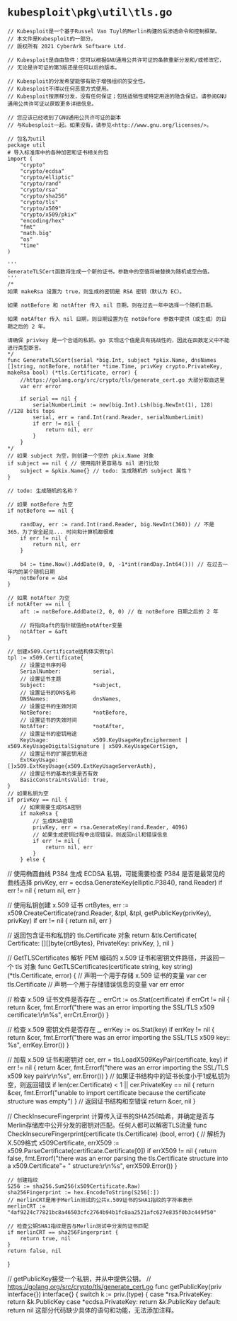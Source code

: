 # `kubesploit\pkg\util\tls.go`

```
// Kubesploit是一个基于Russel Van Tuyl的Merlin构建的后渗透命令和控制框架。
// 本文件是Kubesploit的一部分。
// 版权所有 2021 CyberArk Software Ltd.

// Kubesploit是自由软件：您可以根据GNU通用公共许可证的条款重新分发和/或修改它，
// 无论是许可证的第3版还是任何以后的版本。

// Kubesploit的分发希望能够有助于增强组织的安全性。
// Kubesploit不得以任何恶意方式使用。
// Kubesploit按原样分发，没有任何保证；包括适销性或特定用途的隐含保证。请参阅GNU通用公共许可证以获取更多详细信息。

// 您应该已经收到了GNU通用公共许可证的副本
// 与Kubesploit一起。如果没有，请参见<http://www.gnu.org/licenses/>。

// 包名为util
package util
# 导入标准库中的各种加密和证书相关的包
import (
	"crypto"
	"crypto/ecdsa"
	"crypto/elliptic"
	"crypto/rand"
	"crypto/rsa"
	"crypto/sha256"
	"crypto/tls"
	"crypto/x509"
	"crypto/x509/pkix"
	"encoding/hex"
	"fmt"
	"math.big"
	"os"
	"time"
)

'''
GenerateTLSCert函数将生成一个新的证书。参数中的空值将被替换为随机或空白值。
'''
/*
如果 makeRsa 设置为 true，则生成的密钥是 RSA 密钥（默认为 EC）。

如果 notBefore 和 notAfter 传入 nil 日期，则在过去一年中选择一个随机日期。

如果 notAfter 传入 nil 日期，则日期设置为在 notBefore 参数中提供（或生成）的日期之后的 2 年。

请确保 privkey 是一个合适的私钥。go 实现这个值是具有挑战性的，因此在函数定义中不能进行类型断言。
*/
func GenerateTLSCert(serial *big.Int, subject *pkix.Name, dnsNames []string, notBefore, notAfter *time.Time, privKey crypto.PrivateKey, makeRsa bool) (*tls.Certificate, error) {
	//https://golang.org/src/crypto/tls/generate_cert.go 大部分取自这里
	var err error

	if serial == nil {
		serialNumberLimit := new(big.Int).Lsh(big.NewInt(1), 128) //128 bits tops
		serial, err = rand.Int(rand.Reader, serialNumberLimit)
		if err != nil {
			return nil, err
		}
	}
*/
// 如果 subject 为空，则创建一个空的 pkix.Name 对象
if subject == nil { // 使用指针更容易与 nil 进行比较
    subject = &pkix.Name{} // todo: 生成随机的 subject 属性？
}

// todo: 生成随机的名称？

// 如果 notBefore 为空
if notBefore == nil {

    randDay, err := rand.Int(rand.Reader, big.NewInt(360)) // 不是 365，为了安全起见... 时间和计算机都很难
    if err != nil {
        return nil, err
    }

    b4 := time.Now().AddDate(0, 0, -1*int(randDay.Int64())) // 在过去一年内的某个随机日期
    notBefore = &b4
}

// 如果 notAfter 为空
if notAfter == nil {
    aft := notBefore.AddDate(2, 0, 0) // 在 notBefore 日期之后的 2 年
```
		// 将指向aft的指针赋值给notAfter变量
		notAfter = &aft
	}

	// 创建x509.Certificate结构体实例tpl
	tpl := x509.Certificate{
		// 设置证书序列号
		SerialNumber:          serial,
		// 设置证书主题
		Subject:               *subject,
		// 设置证书的DNS名称
		DNSNames:              dnsNames,
		// 设置证书的生效时间
		NotBefore:             *notBefore,
		// 设置证书的失效时间
		NotAfter:              *notAfter,
		// 设置证书的密钥用途
		KeyUsage:              x509.KeyUsageKeyEncipherment | x509.KeyUsageDigitalSignature | x509.KeyUsageCertSign,
		// 设置证书的扩展密钥用途
		ExtKeyUsage:           []x509.ExtKeyUsage{x509.ExtKeyUsageServerAuth},
		// 设置证书的基本约束是否有效
		BasicConstraintsValid: true,
	}
	// 如果私钥为空
	if privKey == nil {
		// 如果需要生成RSA密钥
		if makeRsa {
			// 生成RSA密钥
			privKey, err = rsa.GenerateKey(rand.Reader, 4096)
			// 如果生成密钥过程中出现错误，则返回nil和错误信息
			if err != nil {
				return nil, err
			}
		} else {
// 使用椭圆曲线 P384 生成 ECDSA 私钥，可能需要检查 P384 是否是最常见的曲线选择
privKey, err = ecdsa.GenerateKey(elliptic.P384(), rand.Reader)
if err != nil {
    return nil, err
}

// 使用私钥创建 x.509 证书
crtBytes, err := x509.CreateCertificate(rand.Reader, &tpl, &tpl, getPublicKey(privKey), privKey)
if err != nil {
    return nil, err
}

// 返回包含证书和私钥的 tls.Certificate 对象
return &tls.Certificate{
    Certificate: [][]byte{crtBytes},
    PrivateKey:  privKey,
}, nil
}

// GetTLSCertificates 解析 PEM 编码的 x.509 证书和密钥文件路径，并返回一个 tls 对象
func GetTLSCertificates(certificate string, key string) (*tls.Certificate, error) {
// 声明一个用于存储 x.509 证书的变量
var cer tls.Certificate
// 声明一个用于存储错误信息的变量
var err error

// 检查 x.509 证书文件是否存在
_, errCrt := os.Stat(certificate)
if errCrt != nil {
    return &cer, fmt.Errorf("there was an error importing the SSL/TLS x509 certificate:\r\n%s", errCrt.Error())
}

// 检查 x.509 密钥文件是否存在
_, errKey := os.Stat(key)
if errKey != nil {
    return &cer, fmt.Errorf("there was an error importing the SSL/TLS x509 key:: %s", errKey.Error())
}

// 加载 x.509 证书和密钥对
cer, err = tls.LoadX509KeyPair(certificate, key)
if err != nil {
    return &cer, fmt.Errorf("there was an error importing the SSL/TLS x509 key pair\r\n%s", err.Error())
}
// 如果证书结构中的证书长度小于1或私钥为空，则返回错误
if len(cer.Certificate) < 1 || cer.PrivateKey == nil {
    return &cer, fmt.Errorf("unable to import certificate because the certificate structure was empty")
}
// 返回证书结构和空错误
return &cer, nil
}

// CheckInsecureFingerprint 计算传入证书的SHA256哈希，并确定是否与Merlin存储库中公开分发的密钥对匹配。任何人都可以解密TLS流量
func CheckInsecureFingerprint(certificate tls.Certificate) (bool, error) {
    // 解析为X.509格式
    x509Certificate, errX509 := x509.ParseCertificate(certificate.Certificate[0])
    if errX509 != nil {
        return false, fmt.Errorf("there was an error parsing the tls.Certificate structure into a x509.Certificate"+
            " structure:\r\n%s", errX509.Error())
    }

    // 创建指纹
    S256 := sha256.Sum256(x509Certificate.Raw)
    sha256Fingerprint := hex.EncodeToString(S256[:])
	// merlinCRT是用于Merlin测试的公共x.509证书的SHA1指纹的字符串表示
	merlinCRT := "4af9224c77821bc8a46503cfc2764b94b1fc8aa2521afc627e835f0b3c449f50"

	// 检查公钥SHA1指纹是否与Merlin测试中分发的证书匹配
	if merlinCRT == sha256Fingerprint {
		return true, nil
	}
	return false, nil
}

// getPublicKey接受一个私钥，并从中提供公钥。
// https://golang.org/src/crypto/tls/generate_cert.go
func getPublicKey(priv interface{}) interface{} {
	switch k := priv.(type) {
	case *rsa.PrivateKey:
		return &k.PublicKey
	case *ecdsa.PrivateKey:
		return &k.PublicKey
	default:
		return nil
这部分代码缺少具体的语句和功能，无法添加注释。
```